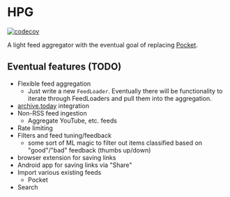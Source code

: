 # HPG

[![codecov](https://codecov.io/gh/dhoss/hpg/branch/master/graph/badge.svg?token=uAkVRjiI3C)](https://codecov.io/gh/dhoss/hpg)

A light feed aggregator with the eventual goal of replacing [Pocket](https://getpocket.com/).

## Eventual features (TODO)

 * Flexible feed aggregation
   * Just write a new ```FeedLoader```.  Eventually there will be functionality to iterate through FeedLoaders and pull them into the aggregation.
 * [archive.today](https://archive.today) integration
 * Non-RSS feed ingestion
   * Aggregate YouTube, etc. feeds
 * Rate limiting
 * Filters and feed tuning/feedback
   * some sort of ML magic to filter out items classified based on "good"/"bad" feedback (thumbs up/down)
 * browser extension for saving links
 * Android app for saving links via "Share"
 * Import various existing feeds
   * Pocket
 * Search
